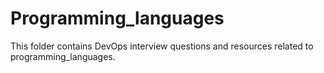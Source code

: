 # Programming_languages

This folder contains DevOps interview questions and resources related to programming_languages.
